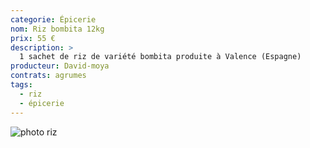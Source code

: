 ```yaml
---
categorie: Épicerie
nom: Riz bombita 12kg
prix: 55 €
description: >
  1 sachet de riz de variété bombita produite à Valence (Espagne)
producteur: David-moya
contrats: agrumes
tags: 
  - riz
  - épicerie
---
```


![photo riz](riz.jpg)